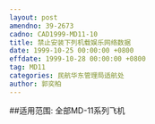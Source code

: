 ```yaml
---
layout: post
amendno: 39-2673
cadno: CAD1999-MD11-10
title: 禁止安装下列机载娱乐网络数据
date: 1999-10-25 00:00:00 +0800
effdate: 1999-10-28 00:00:00 +0800
tag: MD11
categories: 民航华东管理局适航处
author: 郭奕柏
---
```


##适用范围:
全部MD-11系列飞机

